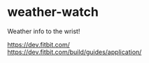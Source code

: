 # weather-watch
Weather info to the wrist!




https://dev.fitbit.com/ \
https://dev.fitbit.com/build/guides/application/
